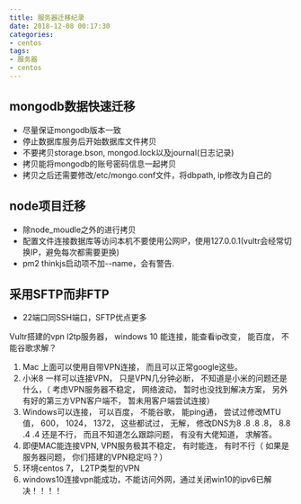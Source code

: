 ```yaml
---
title: 服务器迁移纪录
date: 2018-12-08 00:17:30
categories:
- centos
tags: 
- 服务器
- centos
---
```


## mongodb数据快速迁移
* 尽量保证mongodb版本一致
* 停止数据库服务后开始数据库文件拷贝
* 不要拷贝storage.bson, mongod.lock以及journal(日志记录)
* 拷贝能将mongodb的账号密码信息一起拷贝
* 拷贝之后还需要修改/etc/mongo.conf文件，将dbpath, ip修改为自己的

## node项目迁移
* 除node_moudle之外的进行拷贝
* 配置文件连接数据库等访问本机不要使用公网IP，使用127.0.0.1(vultr会经常切换IP，避免每次都需要更换)
* pm2 thinkjs启动项不加--name，会有警告.

## 采用SFTP而非FTP
* 22端口同SSH端口，SFTP优点更多

Vultr搭建的vpn l2tp服务器， windows 10 能连接，能查看ip改变， 能百度， 不能谷歌求解？
1. Mac 上面可以使用自带VPN连接， 而且可以正常google这些。
2. 小米8 一样可以连接VPN， 只是VPN几分钟必断， 不知道是小米的问题还是什么，（ 考虑VPN服务器不稳定， 网络波动， 暂时也没找到解决方案， 另外有好的第三方VPN客户端不， 暂未用客户端尝试连接）
3. Windows可以连接， 可以百度， 不能谷歌， 能ping通， 尝试过修改MTU值， 600， 1024， 1372， 这些都试过， 无解， 修改DNS为8 .8 .8 .8， 8.8 .4 .4 还是不行， 而且不知道怎么跟踪问题， 有没有大佬知道， 求解答。
4. 即便MAC能连接VPN, VPN服务极其不稳定， 有时能连， 有时不行（ 如果是服务器问题， 你们搭建的VPN稳定吗？）
5. 环境centos 7， L2TP类型的VPN
6. windows10连接vpn能成功，不能访问外网，通过关闭win10的ipv6已解决！！！！

